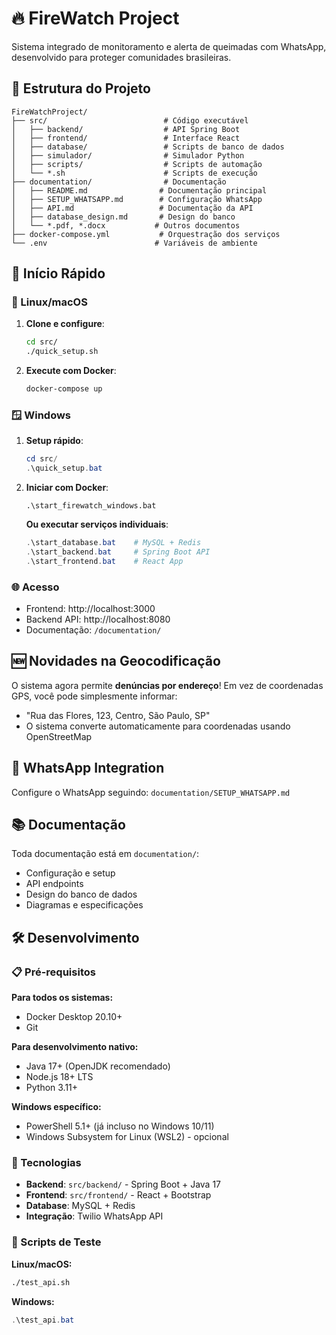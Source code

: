 # 🔥 FireWatch Project

Sistema integrado de monitoramento e alerta de queimadas com WhatsApp, desenvolvido para proteger comunidades brasileiras.

## 📁 Estrutura do Projeto

```
FireWatchProject/
├── src/                          # Código executável
│   ├── backend/                  # API Spring Boot
│   ├── frontend/                 # Interface React
│   ├── database/                 # Scripts de banco de dados
│   ├── simulador/                # Simulador Python
│   ├── scripts/                  # Scripts de automação
│   └── *.sh                      # Scripts de execução
├── documentation/                # Documentação
│   ├── README.md                # Documentação principal
│   ├── SETUP_WHATSAPP.md        # Configuração WhatsApp
│   ├── API.md                   # Documentação da API
│   ├── database_design.md       # Design do banco
│   └── *.pdf, *.docx           # Outros documentos
├── docker-compose.yml           # Orquestração dos serviços
└── .env                        # Variáveis de ambiente
```

## 🚀 Início Rápido

### 🐧 Linux/macOS
1. **Clone e configure**:
   ```bash
   cd src/
   ./quick_setup.sh
   ```

2. **Execute com Docker**:
   ```bash
   docker-compose up
   ```

### 🪟 Windows
1. **Setup rápido**:
   ```powershell
   cd src/
   .\quick_setup.bat
   ```

2. **Iniciar com Docker**:
   ```batch
   .\start_firewatch_windows.bat
   ```

   **Ou executar serviços individuais**:
   ```powershell
   .\start_database.bat    # MySQL + Redis
   .\start_backend.bat     # Spring Boot API
   .\start_frontend.bat    # React App
   ```

### 🌐 Acesso
- Frontend: http://localhost:3000
- Backend API: http://localhost:8080
- Documentação: `/documentation/`

## 🆕 Novidades na Geocodificação

O sistema agora permite **denúncias por endereço**! Em vez de coordenadas GPS, você pode simplesmente informar:
- "Rua das Flores, 123, Centro, São Paulo, SP"
- O sistema converte automaticamente para coordenadas usando OpenStreetMap

## 📱 WhatsApp Integration

Configure o WhatsApp seguindo: `documentation/SETUP_WHATSAPP.md`

## 📚 Documentação

Toda documentação está em `documentation/`:
- Configuração e setup
- API endpoints  
- Design do banco de dados
- Diagramas e especificações

## 🛠️ Desenvolvimento

### 📋 Pré-requisitos

**Para todos os sistemas:**
- Docker Desktop 20.10+
- Git

**Para desenvolvimento nativo:**
- Java 17+ (OpenJDK recomendado)
- Node.js 18+ LTS
- Python 3.11+

**Windows específico:**
- PowerShell 5.1+ (já incluso no Windows 10/11)
- Windows Subsystem for Linux (WSL2) - opcional

### 🔧 Tecnologias
- **Backend**: `src/backend/` - Spring Boot + Java 17
- **Frontend**: `src/frontend/` - React + Bootstrap
- **Database**: MySQL + Redis
- **Integração**: Twilio WhatsApp API

### 🧪 Scripts de Teste

**Linux/macOS:**
```bash
./test_api.sh
```

**Windows:**
```powershell
.\test_api.bat
```